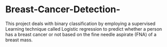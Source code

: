 # Breast-Cancer-Detection-
This project deals with binary classification by employing a supervised Learning technique called Logistic regression to predict whether a person has a breast cancer or not based on the fine needle aspirate (FNA) of a breast mass.
